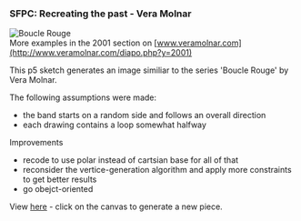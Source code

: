 ### SFPC: Recreating the past - Vera Molnar

![Boucle Rouge](http://streiten.github.io/sfpc-rtp-vera-molnar/original_work/1.png)  
More examples in the 2001 section on [www.veramolnar.com](http://www.veramolnar.com/diapo.php?y=2001)

This p5 sketch generates an image similiar to the series 'Boucle Rouge' by Vera Molnar.  

The following assumptions were made: 
- the band starts on a random side and follows an overall direction
- each drawing contains a loop somewhat halfway

Improvements  
- recode to use polar instead of cartsian base for all of that
- reconsider the vertice-generation algorithm and apply more constraints to get better results
- go obejct-oriented

View [here](http://streiten.github.io/sfpc-rtp-vera-molnar/) - click on the canvas to generate a new piece.
